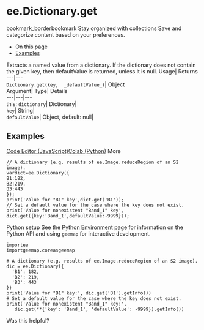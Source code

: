  
#  ee.Dictionary.get
bookmark_borderbookmark Stay organized with collections  Save and categorize content based on your preferences.
  * On this page
  * [Examples](https://developers.google.com/earth-engine/apidocs/ee-dictionary-get#examples)


Extracts a named value from a dictionary. If the dictionary does not contain the given key, then defaultValue is returned, unless it is null. 
Usage| Returns  
---|---  
`Dictionary.get(key,  _defaultValue_)`| Object  
Argument| Type| Details  
---|---|---  
this: `dictionary`| Dictionary|   
`key`| String|   
`defaultValue`| Object, default: null|   
## Examples
[Code Editor (JavaScript)](https://developers.google.com/earth-engine/apidocs/ee-dictionary-get#code-editor-javascript-sample)[Colab (Python)](https://developers.google.com/earth-engine/apidocs/ee-dictionary-get#colab-python-sample) More
```
// A dictionary (e.g. results of ee.Image.reduceRegion of an S2 image).
vardict=ee.Dictionary({
B1:182,
B2:219,
B3:443
});
print('Value for "B1" key',dict.get('B1'));
// Set a default value for the case where the key does not exist.
print('Value for nonexistent "Band_1" key',
dict.get({key:'Band_1',defaultValue:-9999}));
```
Python setup
See the [ Python Environment](https://developers.google.com/earth-engine/guides/python_install) page for information on the Python API and using `geemap` for interactive development.
```
importee
importgeemap.coreasgeemap
```
```
# A dictionary (e.g. results of ee.Image.reduceRegion of an S2 image).
dic = ee.Dictionary({
  'B1': 182,
  'B2': 219,
  'B3': 443
})
print('Value for "B1" key:', dic.get('B1').getInfo())
# Set a default value for the case where the key does not exist.
print('Value for nonexistent "Band_1" key:',
   dic.get(**{'key': 'Band_1', 'defaultValue': -9999}).getInfo())
```

Was this helpful?

